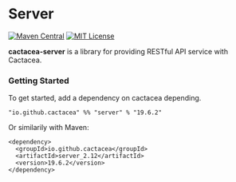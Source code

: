 Server
==========================================================
[![Maven Central](https://maven-badges.herokuapp.com/maven-central/io.github.cactacea/server_2.12/badge.svg)](https://maven-badges.herokuapp.com/maven-central/io.github.cactacea/server_2.12)
[![MIT License](http://img.shields.io/badge/license-MIT-blue.svg?style=flat)](LICENSE)

**cactacea-server** is a library for providing RESTful API service with Cactacea.

### Getting Started

To get started, add a dependency on cactacea depending.

```
"io.github.cactacea" %% "server" % "19.6.2"
```
Or similarily with Maven:
```
<dependency>
  <groupId>io.github.cactacea</groupId>
  <artifactId>server_2.12</artifactId>
  <version>19.6.2</version>
</dependency>
```
